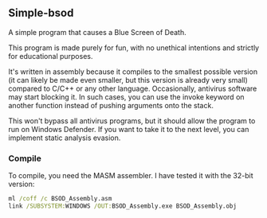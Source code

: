 ## Simple-bsod
A simple program that causes a Blue Screen of Death.

This program is made purely for fun, with no unethical intentions and strictly for educational purposes.

It's written in assembly because it compiles to the smallest possible version (it can likely be made even smaller, but this version is already very small) compared to C/C++ or any other language. Occasionally, antivirus software may start blocking it. In such cases, you can use the invoke keyword on another function instead of pushing arguments onto the stack.

This won't bypass all antivirus programs, but it should allow the program to run on Windows Defender. If you want to take it to the next level, you can implement static analysis evasion.

### Compile
To compile, you need the MASM assembler. I have tested it with the 32-bit version:

```cmd
ml /coff /c BSOD_Assembly.asm
link /SUBSYSTEM:WINDOWS /OUT:BSOD_Assembly.exe BSOD_Assembly.obj
```